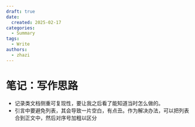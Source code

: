 ```yaml
---
draft: true
date:
  created: 2025-02-17
categories:
  - Summary
tags:
  - Write
authors:
  - zhazi
---
```


# 笔记：写作思路

- 记录类文档侧重可复现性，要让我之后看了能知道当时怎么做的。
- 引言中要避免列表，其会导致一片空白，有点丑。作为解决办法，可以把列表合到正文中，然后对序号加粗以区分
